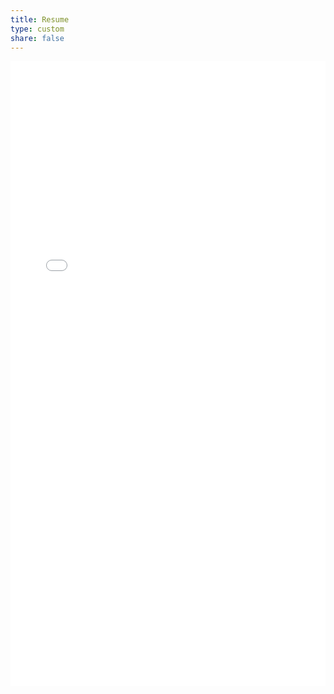```yaml
---
title: Resume
type: custom
share: false
---
```


<embed src="/files/resume.pdf" width="100%" height="1000px" type="application/pdf" >
